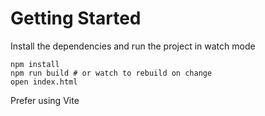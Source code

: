 # Getting Started
Install the dependencies and run the project in watch mode
```
npm install
npm run build # or watch to rebuild on change
open index.html
```
Prefer using Vite

